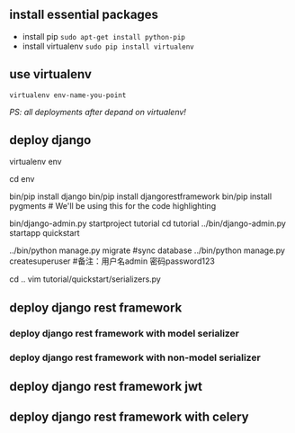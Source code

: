 ## install essential packages
- install pip
`sudo apt-get install python-pip`
- install virtualenv
`sudo pip install virtualenv`

## use virtualenv
`virtualenv env-name-you-point`

*PS: all deployments after depand on virtualenv!*

## deploy django

virtualenv env

cd env

bin/pip install django
bin/pip install djangorestframework
bin/pip install pygments  # We'll be using this for the code highlighting

bin/django-admin.py startproject tutorial
cd tutorial
../bin/django-admin.py startapp quickstart

../bin/python manage.py migrate #sync database
../bin/python manage.py createsuperuser #备注：用户名admin 密码password123

cd ..
vim tutorial/quickstart/serializers.py

## deploy django rest framework
### deploy django rest framework with model serializer
### deploy django rest framework with non-model serializer
## deploy django rest framework jwt
## deploy django rest framework with celery
